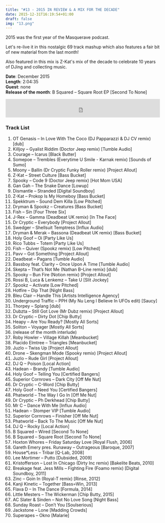 ```yaml
---
title: "#13 - 2015 IN REVIEW & A MIX FOR THE DECADE"
date: 2015-12-31T16:19:54+01:00
draft: false
img: "13.png"
---
```


2015 was the first year of the Masquerave podcast.

Let's re-live it in this nostalgic 69 track mashup which also features a fair bit of new material from the last month!

Also featured in this mix is Z-Kat's mix of the decade to celebrate 10 years of DJing and collecting music.

**Date**: December 2015  
**Length**: 2:04:35  
**Guest**: none  
**Release of the month**: B Squared – Square Root EP [Second To None]

<div>
<iframe width="100%" height="60" src="https://www.mixcloud.com/widget/iframe/?hide_cover=1&mini=1&feed=%2Fzkat%2Fmasquerave-podcast-13-2015-in-review-feat-a-mix-for-the-decade%2F" frameborder="0" ></iframe>
</div>

### Track List

1. OT Genasis – In Love With The Coco (DJ Papparazzi & DJ CV remix) [dub]
2. Killjoy – Gyalist Riddim (Doctor Jeep remix) [Tumble Audio]
3. Courage – Icarus [Black Butter]
4. Somepoe – Trembles (Everytime U Smile - Karnak remix) [Sounds of Sumo]
5. Moony – Ballin (Dr Cryptic Funky Roller remix) [Project Allout]
6. Z-Kat – Street Culture [Bass Bucket]
7. Spooky – Code 9 (Doctor Jeep remix) [Hot Mom USA]
8. Gan Gah – The Snake Dance [Lowup]
9. Dismantle – Stranded [Digital Soundboy]
10. Z-Kat – Prokop Is My Homeboy [Bass Bucket]
11. Spekktrum – Sound Dem Killa [Low Pitched]
12. Dryman & Spookz – Creatures [Bass Bucket]
13. Fish – Sin [Four Three Six]
14. J-Rex – Gamma (Deadbeat UK remix) [In The Face]
15. Dr Cryptic – Everybody [Project Allout]
16. Swedger – Shellsuit Temptress [Influx Audio]
17. Dryman & Merak – Bassona (Deadbeat UK remix) [Bass Bucket]
18. Holy Goof – Oi [Party Like Us]
19. Rico Tubbs – Totem [Party Like Us]
20. Fish – Quiver (Spookz remix) [Low Pitched]
21. Pavv – Got Something [Project Allout]
22. Deadbeat – Pagans [Tumble Audio]
23. Bassboy feat. Clarity – Once Upon A Time [Tumble Audio]
24. Skepta – That’s Not Me (Nathan B–Line remix) [dub]
25. Spooky – Bun Fire (Notion remix) [Project Allout]
26. Rossi B, Luca & Lenkemz – Take U [Slit Jockey]
27. Spookz – Activate [Low Pitched]
28. Hotfire – Dip That [Night Bass]
29. Bleu Clair – Handle This [Artists Intelligence Agency]
30. Underground Traffic – PPH (My Nu Leng I Believe In UFOs edit) [Saucy]
31. Thorpey – Splang [dub]
32. Dubzta – Still Got Love (Mr Dubz remix) [Project Allout]
33. Dr Cryptic – Dirty Dot [Chip Butty]
34. Heapy – Are You Ready? [Mostly All Sorts]
35. Soliton – Voyager [Mostly All Sorts]
36. (release of the month interlude)
37. Roby Howler – Village Killah [Meanbucket]
38. Placido Elmtree – Triangles [Meanbucket]
39. Juzlo – Twiss Up [Project Allout]
40. Drone – Skengman Mode (Spooky remix) [Project Allout]
41. Juzlo – Rude Girl [Project Allout]
42. DJ Q – Poison [Local Action]
43. Hadean – Brandy [Tumble Audio]
44. Holy Goof – Telling You [Certified Bangers]
45. Superior Cornrows – Dark City [Off Me Nut]
46. Dr Cryptic – C-Word [Chip Butty]
47. Holy Goof – Need You [Certified Bangers]
48. Phatworld – The Way I Go In [Off Me Nut]
49. Dr Cryptic – Ph Derkhead [Chip Butty]
50. Mr C – Dance With Me [Influx Audio]
51. Hadean – Stomper VIP [Tumble Audio]
52. Superior Cornrows – Finisher [Off Me Nut]
53. Phatworld – Back To The Music [Off Me Nut]
54. DJ Q – Rocky [Local Action]
55. B Squared – Wired [Second To None]
56. B Squared – Square Root [Second To None]
57. Hoxton Whores – Friday Saturday Love [Royal Flush, 2006]
58. Gareth Emery pres. Runaway – Outrageous [Baroque, 2007]
59. House*Less – Tribar [Q-Lab, 2008]
60. Lee Mortimer – Putto [Dubsided, 2009]
61. Kristofferson – Lost In Chicago (Dirty Inc remix) [Bakelite Beats, 2010]
62. Breakage feat. Jess Mills – Fighting Fire (Foamo remix) [Digital Soundboy, 2011]
63. Zinc – Goin In (Royal-T remix) [Rinse, 2012]
64. Kanji Kinetic – Together [Bass=Win, 2013]
65. Flava D – In The Dance [Formula, 2014]
66. Little Mesters – The Wickerman [Chip Butty, 2015]
67. AC Slater & Sinden – Not No Love Song [Night Bass]
68. Sunday Roast – Don’t You [Soulserious]
69. Jackstone – Lone [Madding Crowds]
70. Superapes – Okno [Malarie]
